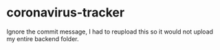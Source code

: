 # coronavirus-tracker
Ignore the commit message, I had to reupload this so it would not upload my entire backend folder.
